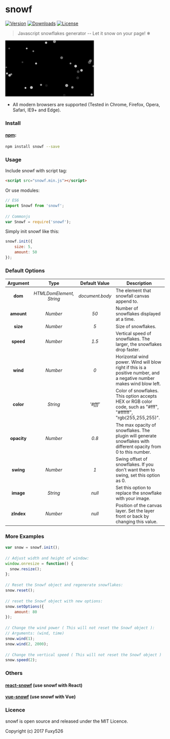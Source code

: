 # snowf
<p>
	<a href="https://www.npmjs.com/package/snowf"><img src="https://img.shields.io/npm/v/snowf.svg" alt="Version"></a>
	<a href="https://www.npmjs.com/package/snowf"><img src="https://img.shields.io/npm/dt/snowf.svg" alt="Downloads"></a>
	<a href="https://www.npmjs.com/package/snowf"><img src="https://img.shields.io/npm/l/snowf.svg" alt="License"></a>
</p>

> Javascript snowflakes generator -- Let it snow on your page! ❄

![](demo/preview.gif)

* All modern browsers are supported (Tested in Chrome, Firefox, Opera, Safari, IE9+ and Edge).

### Install

#### [npm](https://www.npmjs.com/package/snowf):

```bash
npm install snowf --save
```

### Usage

Include snowf with script tag:

```html
<script src="snowf.min.js"></script>
```

Or use modules:

```javascript
// ES6
import Snowf from 'snowf';

// Commonjs
var Snowf = require('snowf');

```

Simply init snowf like this:

```javascript
snowf.init({
	size: 5,
	amount: 50
});
```

### Default Options

Argument | Type | Default Value | Description
:---: | :---: | :---: | ---
**dom** | *HTMLDomElement, String* | *document.body* | The element that snowfall canvas append to.
**amount** | *Number* | *50* | Number of snowflakes displayed at a time.
**size** | *Number* | *5* | Size of snowflakes.
**speed** | *Number* | *1.5* | Vertical speed of snowflakes. The larger, the snowflakes drop faster.
**wind** | *Number* | *0* | Horizontal wind power. Wind will blow right if this is a positive number, and a negative number makes wind blow left.
**color** | *String* | *'#fff'* | Color of snowflakes. This option accepts HEX or RGB color code, such as "#fff", "#ffffff", "rgb(255,255,255)".
**opacity** | *Number* | *0.8* | The max opacity of snowflakes. The plugin will generate snowflakes with different opacity from 0 to this number.
**swing** | *Number* | *1* | Swing offset of snowflakes. If you don't want them to swing, set this option as 0.
**image** | *String* | *null* | Set this option to replace the snowflake with your image.
**zIndex** | *Number* | *null* | Position of the canvas layer. Set the layer front or back by changing this value.

### More Examples

```javascript
var snow = snowf.init();

// Adjust width and height of window:
window.onresize = function() {
  snow.resize();
};

// Reset the Snowf object and regenerate snowflakes:
snow.reset();

// reset the Snowf object with new options:
snow.setOptions({
	amount: 80
});

// Change the wind power ( This will not reset the Snowf object ):
// Arguments: (wind, time)
snow.wind(1);
snow.wind(2, 2000);

// Change the vertical speed ( This will not reset the Snowf object )
snow.speed(2);
```

### Others

#### [react-snowf](https://github.com/Fuxy526/react-snowf.git) (use snowf with React)

#### [vue-snowf](https://github.com/Fuxy526/vue-snowf.git) (use snowf with Vue)

### Licence

snowf is open source and released under the MIT Licence.

Copyright (c) 2017 Fuxy526
